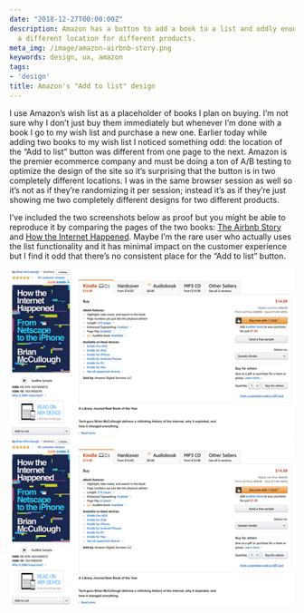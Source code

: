 ```yaml
---
date: "2018-12-27T00:00:00Z"
description: Amazon has a button to add a book to a list and oddly enough it's in
  a different location for different products.
meta_img: /image/amazon-airbnb-story.png
keywords: design, ux, amazon
tags:
- 'design'
title: Amazon's "Add to list" design
---
```


I use Amazon’s wish list as a placeholder of books I plan on buying. I’m not sure why I don’t just buy them immediately but whenever I’m done with a book I go to my wish list and purchase a new one. Earlier today while adding two books to my wish list I noticed something odd: the location of the “Add to list” button was different from one page to the next. Amazon is the premier ecommerce company and must be doing a ton of A/B testing to optimize the design of the site so it’s surprising that the button is in two completely different locations. I was in the same browser session as well so it’s not as if they’re randomizing it per session; instead it’s as if they’re just showing me two completely different designs for two different products.

I’ve included the two screenshots below as proof but you might be able to reproduce it by comparing the pages of the two books: [The Airbnb Story](https://www.amazon.com/Airbnb-Story-Ordinary-Disrupted-Controversy/dp/0544952669) and [How the Internet Happened](https://www.amazon.com/How-Internet-Happened-Netscape-iPhone-ebook-dp-B07BLJ1QYZ/dp/B07BLJ1QYZ/ref=mt_kindle?_encoding=UTF8&me=&qid=). Maybe I’m the rare user who actually uses the list functionality and it has minimal impact on the customer experience but I find it odd that there’s no consistent place for the “Add to list” button.

<img src="/image/amazon-how-the-internet-happened.png" alt="Amazon page for How the Internet Happened" data-width="2570" data-height="1512" data-layout="responsive" />

<img src="/image/amazon-how-the-internet-happened.png" alt="Amazon page for How the Internet Happened" data-width="2570" data-height="1512" data-layout="responsive" />
